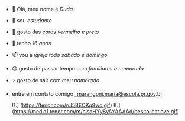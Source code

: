 - 👋 Olá, meu nome é _Duda_
- 👀  sou _estudante_
- 🌱 gosto das cores _vermelho e preto_
- 💞️ tenho _16 anos_
- 📫 vou a _igreja todo sábado e domingo_
- 😄  gosto de passar tempo com _famíliares e namorado_
- ⚡ gosto de sair com _meu namorado_
- entre em contato comigo _marangoni.maria@escola.pr.gov.br_

  ![.]
  (https://tenor.com/nJ5BEOKq8wc.gif)
  ![.]
  (https://media1.tenor.com/m/nisaHYy8yAYAAAAd/besito-catlove.gif)
